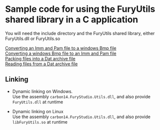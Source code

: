 # Sample code for using the FuryUtils shared library in a C application

You will need the include directory and the FuryUtils shared library,  either FuryUtils.dll or FuryUtils.so

[Converting an Imm and Pam file to a windows Bmp file](../../CS_Samples/imm2bmp.cs)  
[Converting a windows Bmp file to an Imm and Pam file](../../CS_Samples/bmp2imm.cs)  
[Packing files into a Dat archive file](../../CS_Samples/dat_create.cs)  
[Reading files from a Dat archive file](../../CS_Samples/dat_read.cs)  


## Linking

- Dynamic linking on Windows.  
Use the assembly `carbon14.FuryStudio.Utils.dll`, and also provide `FuryUtils.dll` at runtime

- Dynamic linking on Linux  
Use the assembly `carbon14.FuryStudio.Utils.dll`, and also provide `libFuryUtils.so` at runtime
